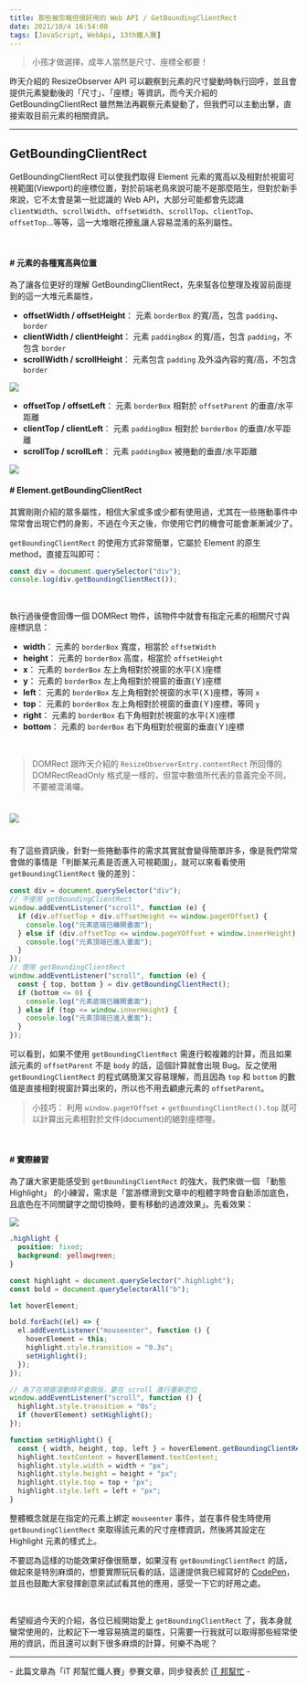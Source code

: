 ```yaml
---
title: 那些被忽略但很好用的 Web API / GetBoundingClientRect
date: 2021/10/4 16:54:00
tags: [JavaScript, WebApi, 13th鐵人賽]
---
```


> 小孩才做選擇，成年人當然是尺寸、座標全都要！

昨天介紹的 ResizeObserver API 可以觀察到元素的尺寸變動時執行回呼，並且會提供元素變動後的「尺寸」、「座標」等資訊，而今天介紹的 GetBoundingClientRect 雖然無法再觀察元素變動了，但我們可以主動出擊，直接索取目前元素的相關資訊。

---

## GetBoundingClientRect

GetBoundingClientRect 可以使我們取得 Element 元素的寬高以及相對於視窗可視範圍(Viewport)的座標位置，對於前端老鳥來說可能不是那麼陌生，但對於新手來說，它不太會是第一批認識的 Web API，大部分可能都會先認識 `clientWidth`、`scrollWidth`、`offsetWidth`、`scrollTop`、`clientTop`、`offsetTop`...等等，這一大堆眼花撩亂讓人容易混淆的系列屬性。

<br/>

#### # 元素的各種寬高與位置

為了讓各位更好的理解 GetBoundingClientRect，先來幫各位整理及複習前面提到的這一大堆元素屬性，

- **offsetWidth / offsetHeight**： 元素 `borderBox` 的寬/高，包含 `padding`、`border`
- **clientWidth / clientHeight**： 元素 `paddingBox` 的寬/高，包含 `padding`，不包含 `border`
- **scrollWidth / scrollHeight**： 元素包含 `padding` 及外溢內容的寬/高，不包含 `border`

<img src="/img/content/webApi-21/width.png" style="max-width: 600px;" />

- **offsetTop / offsetLeft**： 元素 `borderBox` 相對於 `offsetParent` 的垂直/水平距離
- **clientTop / clientLeft**： 元素 `paddingBox` 相對於 `borderBox` 的垂直/水平距離
- **scrollTop / scrollLeft**： 元素 `paddingBox` 被捲動的垂直/水平距離

<img src="/img/content/webApi-21/top.png" style="max-width: 600px;" />

<br/>

#### # Element.getBoundingClientRect

其實剛剛介紹的眾多屬性，相信大家或多或少都有使用過，尤其在一些捲動事件中常常會出現它們的身影，不過在今天之後，你使用它們的機會可能會漸漸減少了。

`getBoundingClientRect` 的使用方式非常簡單，它屬於 Element 的原生 method，直接互叫即可：

```javascript
const div = document.querySelector("div");
console.log(div.getBoundingClientRect());
```

<br/>

執行過後便會回傳一個 DOMRect 物件，該物件中就會有指定元素的相關尺寸與座標訊息：

- **width**： 元素的 `borderBox` 寬度，相當於 `offsetWidth`
- **height**： 元素的 `borderBox` 高度，相當於 `offsetHeight`
- **x**： 元素的 `borderBox` 左上角相對於視窗的水平(Ｘ)座標
- **y**： 元素的 `borderBox` 左上角相對於視窗的垂直(Ｙ)座標
- **left**： 元素的 `borderBox` 左上角相對於視窗的水平(Ｘ)座標，等同 `x`
- **top**： 元素的 `borderBox` 左上角相對於視窗的垂直(Ｙ)座標，等同 `y`
- **right**： 元素的 `borderBox` 右下角相對於視窗的水平(Ｘ)座標
- **bottom**： 元素的 `borderBox` 右下角相對於視窗的垂直(Ｙ)座標

<br/>

> DOMRect 跟昨天介紹的 `ResizeObserverEntry.contentRect` 所回傳的 DOMRectReadOnly 格式是一樣的，但當中數值所代表的意義完全不同，不要被混淆囉。

<img src="/img/content/webApi-21/rect.png" style="margin: 24px auto;" />

有了這些資訊後，針對一些捲動事件的需求其實就會變得簡單許多，像是我們常常會做的事情是「判斷某元素是否進入可視範圍」，就可以來看看使用 `getBoundingClientRect` 後的差別：

```javascript
const div = document.querySelector("div");
// 不使用 getBoundingClientRect
window.addEventListener("scroll", function (e) {
  if (div.offsetTop + div.offsetHeight <= window.pageYOffset) {
    console.log("元素底端已離開畫面");
  } else if (div.offsetTop <= window.pageYOffset + window.innerHeight) {
    console.log("元素頂端已進入畫面");
  }
});
// 使用 getBoundingClientRect
window.addEventListener("scroll", function (e) {
  const { top, bottom } = div.getBoundingClientRect();
  if (bottom <= 0) {
    console.log("元素底端已離開畫面");
  } else if (top <= window.innerHeight) {
    console.log("元素頂端已進入畫面");
  }
});
```

可以看到，如果不使用 `getBoundingClientRect` 需進行較複雜的計算，而且如果該元素的 `offsetParent` 不是 `body` 的話，這個計算就會出現 Bug。反之使用 `getBoundingClientRect` 的程式碼簡潔又容易理解，而且因為 `top` 和 `bottom` 的數值是直接相對視窗計算出來的，所以也不用去顧慮元素的 `offsetParent`。

> 小技巧： 利用 `window.pageYOffset` + `getBoundingClientRect().top` 就可以計算出元素相對於文件(document)的絕對座標喔。

<br/>

#### # 實際練習

為了讓大家更能感受到 `getBoundingClientRect` 的強大，我們來做一個 「動態 Highlight」 的小練習，需求是「當游標滑到文章中的粗體字時會自動添加底色，且底色在不同關鍵字之間切換時，要有移動的過渡效果」。先看效果：

<img src="/img/content/webApi-21/bounding.gif" style="max-width: 700px;" />

```css
.highlight {
  position: fixed;
  background: yellowgreen;
}
```

```javascript
const highlight = document.querySelector(".highlight");
const bold = document.querySelectorAll("b");

let hoverElement;

bold.forEach((el) => {
  el.addEventListener("mouseenter", function () {
    hoverElement = this;
    highlight.style.transition = "0.3s";
    setHighlight();
  });
});

// 為了在視窗滾動時不會跑版，要在 scroll 進行重新定位
window.addEventListener("scroll", function () {
  highlight.style.transition = "0s";
  if (hoverElement) setHighlight();
});

function setHighlight() {
  const { width, height, top, left } = hoverElement.getBoundingClientRect();
  highlight.textContent = hoverElement.textContent;
  highlight.style.width = width + "px";
  highlight.style.height = height + "px";
  highlight.style.top = top + "px";
  highlight.style.left = left + "px";
}
```

整體概念就是在指定的元素上綁定 `mouseenter` 事件，並在事件發生時使用 `getBoundingClientRect` 來取得該元素的尺寸座標資訊，然後將其設定在 Highlight 元素的樣式上。

不要認為這樣的功能效果好像很簡單，如果沒有 `getBoundingClientRect` 的話，做起來是特別麻煩的，想要實際玩玩看的話，這邊提供我已經寫好的 [CodePen](https://codepen.io/max-lee/pen/GREVWGa)，並且也鼓勵大家發揮創意來試試看其他的應用，感受一下它的好用之處。

<br/>

希望經過今天的介紹，各位已經開始愛上 `getBoundingClientRect` 了，我本身就蠻常使用的，比較記下一堆容易搞混的屬性，只需要一行我就可以取得那些經常使用的資訊，而且還可以剩下很多麻煩的計算，何樂不為呢？

---

\- 此篇文章為「iT 邦幫忙鐵人賽」參賽文章，同步發表於 [iT 邦幫忙](https://ithelp.ithome.com.tw/articles/10278542) -
